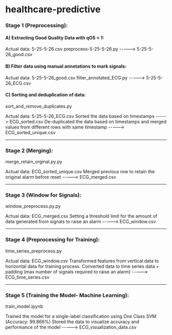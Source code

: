# healthcare-predictive

### Stage 1 (Preprocessing):

#### A) Extracting Good Quality Data with qOS = 1:
Actual data: 5-25-5-26.csv
preprocess-5-25-5-26.py -----> 5-25-5-26_good.csv

#### B) Filter data using manual annotations to mark signals:
Actual data: 5-25-5-26_good.csv
filter_annotated_ECG.py -----> 5-25-5-26_ECG.csv

#### C) Sorting and deduplication of data:
sort_and_remove_duplicates.py

Actual data: 5-25-5-26_ECG.csv
Sorted the data based on timestamps -----> ECG_sorted.csv
De-duplicated the data based on timestamps and merged values from different rows with same timestamp -----> ECG_sorted_unique.csv

---------------------------------------------------------

### Stage 2 (Merging):
merge_retain_orginal.py.py

Actual data: ECG_sorted_unique.csv
Merged previous row to retain the original alarm before reset -----> ECG_merged.csv

---------------------------------------------------------

### Stage 3 (Window for Signals):
window_preprocess.py.py

Actual data: ECG_merged.csv
Setting a threshold limit for the amount of data generated from signals to raise an alarm -----> ECG_window.csv

---------------------------------------------------------

### Stage 4 (Preprocessing for Training):
time_series_preprocess.py

Actual data: ECG_window.csv
Transformed features from vertical data to horizontal data for training process. 
Converted data to time series data + padding (max number of signals required to raise an alarm) ----->   ECG_time_series.csv

---------------------------------------------------------

### Stage 5 (Training the Model- Machine Learning):
train_model.ipynb

Trained the model for a single-label classification using One Class SVM (Accuracy: 99.866%)
Stored the data to visualize accuracy and performance of the model -----> ECG_visualization_data.csv
